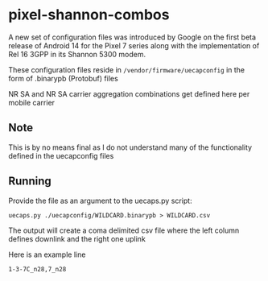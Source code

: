 # pixel-shannon-combos
A new set of configuration files was introduced by Google on the first beta release of Android 14 for the Pixel 7 series along with the implementation of Rel 16 3GPP in its Shannon 5300 modem.

These configuration files reside in `/vendor/firmware/uecapconfig` in the form of .binarypb (Protobuf) files

NR SA and NR SA carrier aggregation combinations get defined here per mobile carrier

## Note
This is by no means final as I do not understand many of the functionality defined in the uecapconfig files

## Running
Provide the file as an argument to the uecaps.py script:

`uecaps.py ./uecapconfig/WILDCARD.binarypb > WILDCARD.csv`

The output will create a coma delimited csv file where the left column defines downlink and the right one uplink

Here is an example line

`1-3-7C_n28,7_n28`
